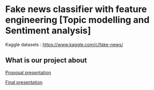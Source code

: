 # **Fake news classifier with feature engineering [Topic modelling and Sentiment analysis]**

Kaggle datasets : https://www.kaggle.com/c/fake-news/

## What is our project about

[Proposal presentation](https://github.com/chuangeng555/fakenewseda/blob/master/presentation_slides/Proposal_presentation.pdf)

[Final presentation](https://github.com/chuangeng555/fakenewseda/blob/master/presentation_slides/Final_Presentation.pdf)
